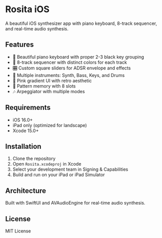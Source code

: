 # Rosita iOS

A beautiful iOS synthesizer app with piano keyboard, 8-track sequencer, and real-time audio synthesis.

## Features

- 🎹 Beautiful piano keyboard with proper 2-3 black key grouping
- 🎵 8-track sequencer with distinct colors for each track
- 🎛️ Custom square sliders for ADSR envelope and effects
- 🥁 Multiple instruments: Synth, Bass, Keys, and Drums
- 🎨 Pink gradient UI with retro aesthetic
- 🎼 Pattern memory with 8 slots
- 🎶 Arpeggiator with multiple modes

## Requirements

- iOS 16.0+
- iPad only (optimized for landscape)
- Xcode 15.0+

## Installation

1. Clone the repository
2. Open `Rosita.xcodeproj` in Xcode
3. Select your development team in Signing & Capabilities
4. Build and run on your iPad or iPad Simulator

## Architecture

Built with SwiftUI and AVAudioEngine for real-time audio synthesis.

## License

MIT License